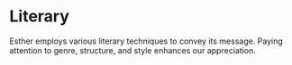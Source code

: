 # Literary

Esther employs various literary techniques to convey its message. Paying attention to genre, structure, and style enhances our appreciation.

